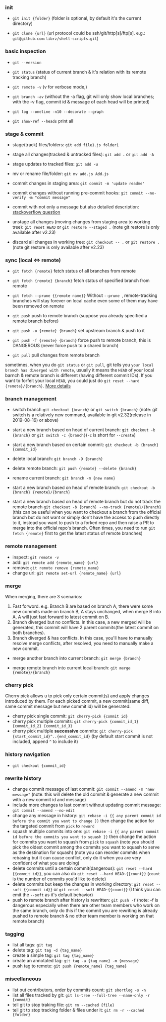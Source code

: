### init

- `git init {folder}` (folder is optional, by default it's the current directory)

- `git clone {url}` (url protocol could be ssh/git/http[s]/ftp[s]. e.g.: `git@github.com:librz/shell-scripts.git`)

### basic inspection

- `git --version`

- `git status` (status of current branch & it's relation with its remote tracking branch)

- `git remote -v` (v for verbose mode,)

- `git branch -av` (without the -a flag, git will only show local branches; with the -v flag, commit id & message of each head will be printed)

- `git log --oneline -n10 --decorate --graph`

- `git show-ref --heads` print all

### stage & commit

- stage(track) files/folders: `git add file1.js folder1`

- stage all changes(tracked & untracked files): `git add .` or `git add -A`

- stage updates to tracked files: `git add -u`

- mv or rename file/folder: `git mv add.js Add.js`

- commit changes in staging area: `git commit -m 'update readme'`

- commit changes without running pre-commit hooks: `git commit --no-verify -m "commit message"`

- commit with not only a message but also detailed description: [stackoverflow question](https://stackoverflow.com/questions/16122234/how-to-commit-a-change-with-both-message-and-description-from-the-command-li)

- unstage all changes (moving changes from staging area to working tree): `git reset HEAD` or `git restore --staged .` (note git restore is only available after v2.23)

- discard all changes in working tree: `git checkout -- .` or `git restore .` (note git restore is only available after v2.23)

### sync (local <=> remote)

- `git fetch {remote}` fetch status of all branches from remote

- `git fetch {remote} {branch}` fetch status of specified branch from remote

- `git fetch --prune {{remote name}}` Without `--prune `, remote-tracking branches will stay forever on local cache even some of them may have been removed on remote

- `git push` push to remote branch (suppose you already specified a remote branch before)

- `git push -u {remote} {branch}` set upstream branch & push to it

- `git push -f {remote} {branch}` force push to remote branch, this is DANGEROUS (never force push to a shared branch)

- `git pull` pull changes from remote branch

sometimes, when you do `git status` or `git pull`, git tells you `your local branch has diverged with remote`, usually it means the `HEAD` of your local barnch & remote branch is different (having different commit IDs). If you want to forfeit your local `HEAD`, you could just do `git reset --hard {remote}/{branch}`. [More details](https://stackoverflow.com/questions/2452226/master-branch-and-origin-master-have-diverged-how-to-undiverge-branches)

### branch management

- switch branch `git checkout {branch}` or `git switch {branch}` (note: git switch is a relatively new command, available in git v2.32(release in 2019-08-16) or above)

- start a new branch based on head of current branch: `git checkout -b {branch}` or `git switch -c {branch}`(`-c` is short for `--create`)

- start a new branch based on certain commit: `git checkout -b {branch} {commit_id}`

- delete local branch: `git branch -D {branch}`

- delete remote branch: `git push {remote} --delete {branch}`

- rename current branch: `git branch -m {new name}`

- start a new branch based on head of remote branch: `git checkout -b {branch} {remote}/{branch}`

- start a new branch based on head of remote branch but do not track the remote branch `git checkout -b {branch} --no-track {remote}/{branch}` (this can be useful when you want to checkout a branch from the official branch but do not want or simply don't have the access to push directly to it, instead you want to push to a forked repo and then raise a PR to merge into the official repo's branch. Often times, you need to run `git fetch {remote}` first to get the latest status of remote branches)

### remote management

- inspect: `git remote -v`
- add: `git remote add {remote_name} {url}`
- remove: `git remote remove {remote_name}`
- change url: `git remote set-url {remote_name} {url}`

### merge

When merging, there are 3 scenarios:

1. Fast forword. e.g. Branch B are based on branch A, there were some new commits made on branch B, A stays unchanged, when merge B into A, A will just fast forward to latest commit on B.
2. Branch diverged but no conflicts. In this case, a new merged will be generated, this commit will have 2 parent commits(the latest commit on both branches).
3. Branch diverged & has conflicts. In this case, you'll have to manually resolve merge conflicts, after resolved, you need to manually make a new commit.

- merge another branch into current branch: `git merge {branch}`

- merge remote branch into current local branch: `git merge {remote}/{branch}`

### cherry pick

Cherry pick allows u to pick only certain commit(s) and apply changes introduced by them. For each picked commit, a new commit(same diff, same commit message but new commit id) will be generated.

- cherry pick single commit: `git cherry-pick {commit id}`
- cherry pick multiple commits: `git cherry-pick {commit_id_1} {commit_id_2} {commit_id_3}`
- cherry pick multiple **successive** commits: `git cherry-pick {start_commit_id}^..{end_commit_id}` (by default start commit is not included, append `^` to include it)

### history navigation

- `git checkout {commit_id}`

### rewrite history

- change commit message of last commit: `git commit --amend -m "new message"` (note: this will delete the old commit & generate a new commit with a new commit id and message)
- include more changes to last commit without updating commit message: `git commit --amend --no-edit`
- change any message in history: `git rebase -i {{ any parent commit id before the commit you want to change }}` then change the action for the targeted commit from `pick` to `reword`
- squash multiple commits into one: `git rebase -i {{ any parent commit id before the commits you want to squash }}` then change the action for commits you want to squash from `pick` to `squash` (note you should pick the oldest commit among the commits you want to squash to serve as the destination for squash) (note you can reorder commits when rebasing but it can cause conflict, only do it when you are very confident of what you are doing)
- delete commits until a certain commit(dangerous): `git reset --hard {{commit id}}`, you can also do `git reset --hard HEAD~{{count}}` (`count` is the number of commits you'd like to delete)
- delete commits but keep the changes in working directory: `git reset --soft {{commit id}}` or `git reset --soft HEAD~{{count}}` (I think you can emit the `--soft` as it's default behavior)
- push to remote branch after history is rewritten: `git push -f` (note: -f is dangerous especially when there are other team members who work on the same branch, only do this if the commit you are rewriting is already pushed to remote branch & no other team member is working on that remote branch)

### tagging

- list all tags: `git tag`
- delete tag: `git tag -d {tag_name}`
- create a simple tag: `git tag {tag_name}`
- create an annotated tag: `git tag -a {tag_name} -m {message}`
- push tag to remote: `git push {remote_name} {tag_name}`

### miscellaneous

- list out contributors, order by commits count: `git shortlog -s -n`
- list all files tracked by git: `git ls-tree --full-tree --name-only -r {commit}`
- tell git to stop traking file: `git rm --cached {file}`
- tell git to stop tracking folder & files under it: `git rm -r --cached {folder}`
